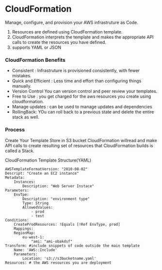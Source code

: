 # CloudFormation
Manage, configure, and provision your AWS infrastruture as Code.

1) Resources are defined using CloudFormation template.
2) CloudFormation interprets the template and makes the appropriate API calls to create the resources you have defined.
3) supports YAML or JSON

### CloudFormation Benefits
* Consistent : Infrastruture is provisioned consistently, with fewer mistakes.
* Quick and Efficient : Less time and effort than configuring things manually.
* Version Control
You can version control and peer review your templates.
* Free to Use : you get charged for the aws resources you create using cloudformation.
* Manage updates : can be used to manage updates and dependencies
* RollingBack: YOu can roll back to a previous state and delete the entire stack as well.

### Process
Create Your Template
Store in S3 bucket
CloudFormation willread and make API calls to create
resulting set of resources that CloudFormation builds is called a Stack.


CloudFormation Template Structure(YAML)
```
AWSTemplateFormatVersion: "2010-08-02"
Descript: "Create an EC2 instance"
Metadata: 
    Instances:
        Description: "Web Server Instace"
Parameters: 
    EnvTpe:
        Description: "environment type"
        Type: String
        AllowedValues: 
            - prod
            - test
Conditions: 
    CreateProdResources: !Equals [!Ref EnvType, prod]
    Mappings:
    RegionMap:
        eu-west-1:
            "ami: "ami-obakdsf"
Transform: #include snippets of code outside the main template
    Name: 'AWS::Include'
    Parameters: 
        Location: 's3://s3bucketname.yaml'
Resources: # the AWS resources you are deployment
